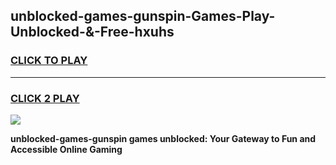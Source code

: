 
## unblocked-games-gunspin-Games-Play-Unblocked-&-Free-hxuhs
<h3>
<a href="https://premium76.site?title=unblocked-games-gunspin&ref=24A">CLICK TO PLAY</a></h3>
<hr>

<h3>
<a href="https://premium76.site?title=unblocked-games-gunspin&ref=24A">CLICK 2 PLAY</a>
  
</h3>

<a href="https://premium76.site?title=unblocked-games-gunspin&ref=24A"><img src="https://clearcache.store/games.png"></a>


**unblocked-games-gunspin games unblocked: Your Gateway to Fun and Accessible Online Gaming**
